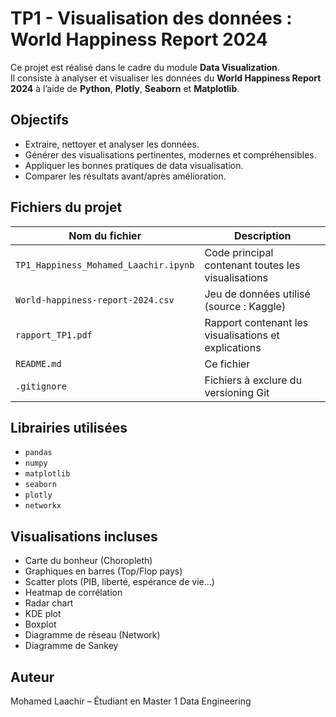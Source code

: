 # TP1 - Visualisation des données : World Happiness Report 2024

Ce projet est réalisé dans le cadre du module **Data Visualization**.  
Il consiste à analyser et visualiser les données du **World Happiness Report 2024** à l’aide de **Python**, **Plotly**, **Seaborn** et **Matplotlib**.

## Objectifs

- Extraire, nettoyer et analyser les données.
- Générer des visualisations pertinentes, modernes et compréhensibles.
- Appliquer les bonnes pratiques de data visualisation.
- Comparer les résultats avant/après amélioration.

## Fichiers du projet

| Nom du fichier | Description |
|----------------|-------------|
| `TP1_Happiness_Mohamed_Laachir.ipynb` | Code principal contenant toutes les visualisations |
| `World-happiness-report-2024.csv`     | Jeu de données utilisé (source : Kaggle) |
| `rapport_TP1.pdf`                     | Rapport contenant les visualisations et explications |
| `README.md`                           | Ce fichier |
| `.gitignore`                          | Fichiers à exclure du versioning Git |

## Librairies utilisées

- `pandas`
- `numpy`
- `matplotlib`
- `seaborn`
- `plotly`
- `networkx`

## Visualisations incluses

- Carte du bonheur (Choropleth)
- Graphiques en barres (Top/Flop pays)
- Scatter plots (PIB, liberté, espérance de vie…)
- Heatmap de corrélation
- Radar chart
- KDE plot
- Boxplot
- Diagramme de réseau (Network)
- Diagramme de Sankey

## Auteur

Mohamed Laachir – Étudiant en Master 1 Data Engineering